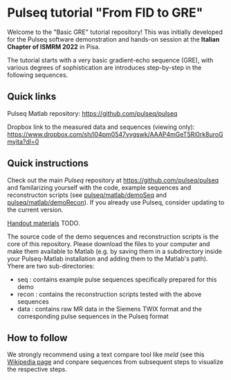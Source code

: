 # Pulseq tutorial "From FID to GRE"

Welcome to the "Basic GRE" tutorial repository! This was initially developed for the Pulseq software demonstration and hands-on session at the **Italian Chapter of ISMRM 2022** in Pisa.

The tutorial starts with a very basic gradient-echo sequence (GRE), with various degrees of sophistication are introduces step-by-step in the following sequences.

## Quick links

Pulseq Matlab repository: 
https://github.com/pulseq/pulseq

Dropbox link to the measured data and sequences (viewing only): 
https://www.dropbox.com/sh/l04pm0547yygswk/AAAP4mGeT5Ri0rk8uroGmyita?dl=0
 
## Quick instructions

Check out the main *Pulseq* repository at https://github.com/pulseq/pulseq and familarizing yourself with the code, example sequences and reconstructon scripts (see 
[pulseq/matlab/demoSeq](https://github.com/pulseq/pulseq/tree/master/matlab/demoSeq) and [pulseq/matlab/demoRecon](https://github.com/pulseq/pulseq/tree/master/matlab/demoRecon)). If you already use Pulseq, consider updating to the current version.

[Handout materials](Handout.pdf) TODO.

The source code of the demo sequences and reconstruction scripts is the core of this repository. Please download the files to your computer and make them available to Matlab (e.g. by saving them in a subdirectory inside your Pulseq-Matlab installation and adding them to the Matlab's path). Yhere are two sub-directories:

* seq : contains example pulse sequences specifically prepared for this demo
* recon : contains the reconstruction scripts tested with the above sequences
* data : contains raw MR data in the Siemens TWIX format and the corresponding pulse sequences in the Pulseq format

## How to follow 

We strongly recommend using a text compare tool like *meld* (see this [Wikipedia page](https://en.wikipedia.org/wiki/Meld_(software)) and conpare sequences from subsequent steps to visualize the respective steps.


